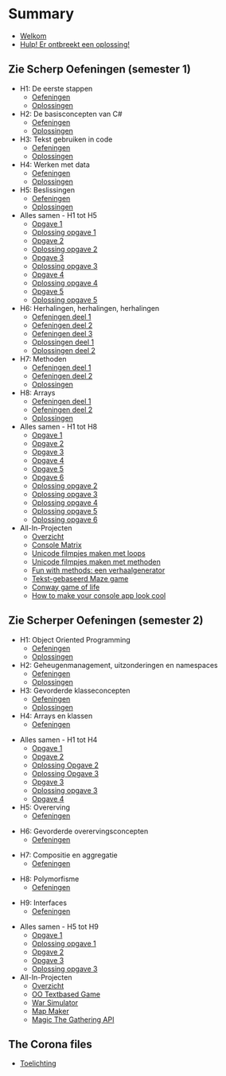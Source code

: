 # Summary

* [Welkom](README.md)
* [Hulp! Er ontbreekt een oplossing!](hulp.md)

## Zie Scherp Oefeningen (semester 1)

* H1: De eerste stappen
  * [Oefeningen](0_intro/A_Practica.md)
  * [Oplossingen](0_intro/opl_apractica.md)
* H2: De basisconcepten van C#
  * [Oefeningen](1_csharpbasics/A_practica.md)
  * [Oplossingen](1_csharpbasics/opl_apractica.md)
* H3: Tekst gebruiken in code
  * [Oefeningen](2_tekst/a_practica.md)
  * [Oplossingen](2_tekst/a_oplpractica.md)
* H4: Werken met data
  * [Oefeningen](3_data/A_Practica.md)
  * [Oplossingen](3_data/a_oplpractica.md)
* H5: Beslissingen
  * [Oefeningen](4_beslissingen/a_practica.md)
  * [Oplossingen](4_beslissingen/a_oplpractica.md)
* Alles samen - H1 tot H5
  * [Opgave 1](EindeTests/Mod1/Opgave.md)
  * [Oplossing opgave 1](EindeTests/Mod1/Oplossing.md)
  * [Opgave 2](EindeTests/Mod1/Opgave_1920.md)
  * [Oplossing opgave 2](EindeTests/Mod1/Oplossing_1920.md)
  * [Opgave 3](EindeTests/Mod1/Opgave_1819.md)
  * [Oplossing opgave 3](EindeTests/Mod1/Oplossing_1819.md)
  * [Opgave 4](EindeTests/Mod1/Opgave_1920sim.md)
  * [Oplossing opgave 4](EindeTests/Mod1/Oplossing_1920sim.md)
  * [Opgave 5](EindeTests/Mod1/Opgave_2021.md)
  * [Oplossing opgave 5](EindeTests/Mod1/Oplossing2021.md)
* H6: Herhalingen, herhalingen, herhalingen
  * [Oefeningen deel 1](5_herhalingen/A_practica.md)
  * [Oefeningen deel 2](5_herhalingen/c_practica.md)
  * [Oefeningen deel 3](5_herhalingen/b_practica.md)
  * [Oplossingen deel 1](5_herhalingen/opl_a_practica.md)
  * [Oplossingen deel 2](5_herhalingen/opl_b_practica.md)
* H7: Methoden
  * [Oefeningen deel 1](6_methoden/b_practica.md)
  * [Oefeningen deel 2](6_methoden/c_practica.md)
  * [Oplossingen](6_methoden/opl_b_practica.md)
* H8: Arrays
  * [Oefeningen deel 1](7_arrays/A_practica.md)
  * [Oefeningen deel 2](7_arrays/B_practica.md)
  * [Oplossingen](7_arrays/opl_a_practica.md)
* Alles samen - H1 tot H8
  * [Opgave 1](EindeTests/Mod2/Opgave.md)
  * [Opgave 2](EindeTests/Mod2/Opgave_1819.md)
  * [Opgave 3](EindeTests/Mod2/Opgave_1819_2ezit.md)
  * [Opgave 4](EindeTests/Mod2/Opgave_1920.md)
  * [Opgave 5](EindeTests/Mod2/Opgave_1920b.md)
  * [Opgave 6](EindeTests/Mod2/Opgave_2021.md)
  * [Oplossing opgave 2](EindeTests/Mod2/Oplossing_1819.md)
  * [Oplossing opgave 3](EindeTests/Mod2/Oplossing_1819b.md)
  * [Oplossing opgave 4](EindeTests/Mod2/Oplossing_1920.md)
  * [Oplossing opgave 5](EindeTests/Mod2/Oplossing_1920b.md)
  * [Oplossing opgave 6](EindeTests/Mod2/Oplossing_2021.md)
* All-In-Projecten
  * [Overzicht](A_DEEL1_AllInOne/0_Deel1_IntroductieAllInOne.md)
  * [Console Matrix](A_DEEL1_AllInOne/1_ConsoleMatrix.md)
  * [Unicode filmpjes maken met loops](A_DEEL1_AllInOne/3_AsciiMovieWithLoops.md)
  * [Unicode filmpjes maken met methoden](A_DEEL1_AllInOne/2_AsciiMoviesWithMethods.md)
  * [Fun with methods: een verhaalgenerator](A_DEEL1_AllInOne/3_verhaalgenerator.md)
  * [Tekst-gebaseerd Maze game](A_DEEL1_AllInOne/4_MazeGame.md)
  * [Conway game of life](A_DEEL1_AllInOne/5_conway.md)
  * [How to make your console app look cool](A_DEEL1_AllInOne/coolconsole.md)

## Zie Scherper Oefeningen (semester 2)

* H1: Object Oriented Programming
  * [Oefeningen](8_klassen/A_practica.md)
  * [Oplossingen](8_klassen/opl_apractica.md)
* H2: Geheugenmanagement, uitzonderingen en namespaces
  * [Oefeningen](9_meminoop/A_poke1.md)
  * [Oplossingen](9_meminoop/opl_poke2.md)
* H3: Gevorderde klasseconcepten
  * [Oefeningen](10_advancedkllassen/A_practica3.md)
  * [Oplossingen](10_advancedklassen/opl_practica3.md)
* H4: Arrays en klassen
  * [Oefeningen](11_arraysvanklassen/A_practicaMem.md)
<!---  * [Oplossingen](11_arraysvanklassen/opl_practica3.md)--->
* Alles samen - H1 tot H4
  * [Opgave 1](EindeTests/Mod3/Opgave.md)
  * [Opgave 2](EindeTests/Mod3/Opgave2.md)
  * [Oplossing Opgave 2 ](EindeTests/Mod3/Opgave2Opl.md)
  * [Oplossing Opgave 3](EindeTests/Mod3/OplossingOpgave3.md)
  * [Opgave 3](EindeTests/Mod3/Opgave_1819.md)
  * [Oplossing opgave 3](EindeTests/Mod3/Oplossing_1819.md)
  * [Opgave 4](EindeTests/Mod3/Opgave_1920.md)
* H5: Overerving
  * [Oefeningen](12_overerving/A_PracticaSimpel.md)
<!---  * [Oplossingen](12_overerving/opl_practica3.md)--->
* H6: Gevorderde overervingsconcepten
  * [Oefeningen](13_advancedovererving/A_Practica.md)
<!---  * [Oplossingen](13_advancedovererving/opl_practica4.md)--->
* H7: Compositie en aggregatie
  * [Oefeningen](14_compositie/A_PracticaComp.md)
<!---  * [Oplossingen](14_compositie/opl_practica.md)--->
* H8: Polymorfisme
  * [Oefeningen](15_polymorfisme/A_Practica.md)
<!---  * [Oplossingen]](15_polymorfisme/opl_practica.md)--->
* H9: Interfaces
  * [Oefeningen](16_interfaces/A_practica.md)
<!---  * [Oplossingen](16_interfaces/opl_practica.md)--->
* Alles samen - H5 tot H9
  * [Opgave 1](EindeTests/Mod4/Opgave.md)
  * [Oplossing opgave 1](EindeTests/Mod4/Oplossing.md)
  * [Opgave 2](EindeTests/Mod4/Opgave_1819_2ezit.md)
  * [Opgave 3](EindeTests/Mod4/Opgave_1920.md)
  * [Oplossing opgave 3](EindeTests/Mod4/Ooplpgave_1920.md)
* All-In-Projecten
  * [Overzicht](A_DEEL2_AllInOne/0_Deel2_IntroductieAllInOne.md)
  * [OO Textbased Game](A_DEEL2_AllInOne/2_OOTextGame.md)
  * [War Simulator](A_DEEL2_AllInOne/3_WarGame.md)
  * [Map Maker](A_DEEL2_AllInOne/1_MapMapker.md)
  * [Magic The Gathering API](A_DEEL2_AllInOne/mtgapi.md)  

## The Corona files
  * [Toelichting](EindeTests/coronainfo.md)
<!---
  * [Corona Training](EindeTests/Mod3/Opgave3_corona.md)  
  * De missies
    * [Corona Missie 1](12_overerving/coronamissieoverering.md)
    * [Oplossing Corona Missie 1](corona/opl_h12corona.md)
    * [Corona Missie 2](13_advancedovererving/coronamissie.md)
    * [Oplossing Corona Missie 2](corona/opl_h13corona.md)
    * [Corona Missie 3](14_compositie/coronamissie.md)
    * [Oplossing Corona Missie 3](corona/opl_h14corona.md) 
    * [Corona Missie 4](15_polymorfisme/coronamissie.md)
    * [Corona Finale Missie](16_interfaces/coronamissie.md)--->
<!---
## Appendix  
  * [Oefeningen kerkhof](graveyard.md)
--->
  
  
